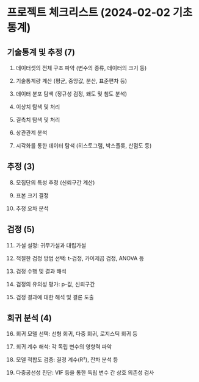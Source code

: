 # 프로젝트 체크리스트 (2024-02-02 기초통계)


## 기술통계 및 추정 (7)

 1. 데이터셋의 전체 구조 파악 (변수의 종류, 데이터의 크기 등)

 2. 기술통계량 계산 (평균, 중앙값, 분산, 표준편차 등)

 3. 데이터 분포 탐색 (정규성 검정, 왜도 및 첨도 분석)

 4. 이상치 탐색 및 처리

 5. 결측치 탐색 및 처리

 6. 상관관계 분석

 7. 시각화를 통한 데이터 탐색 (히스토그램, 박스플롯, 산점도 등)



## 추정 (3)

 8. 모집단의 특성 추정 (신뢰구간 계산)

 9. 표본 크기 결정

 10. 추정 오차 분석



## 검정 (5)

 11. 가설 설정: 귀무가설과 대립가설

 12. 적절한 검정 방법 선택: t-검정, 카이제곱 검정, ANOVA 등

 13. 검정 수행 및 결과 해석

 14. 검정의 유의성 평가: p-값, 신뢰구간

 15. 검정 결과에 대한 해석 및 결론 도출



## 회귀 분석 (4)

 16. 회귀 모델 선택: 선형 회귀, 다중 회귀, 로지스틱 회귀 등

 17. 회귀 계수 해석: 각 독립 변수의 영향력 파악

 18. 모델 적합도 검증: 결정 계수(R²), 잔차 분석 등

 19. 다중공선성 진단: VIF 등을 통한 독립 변수 간 상호 의존성 검사
